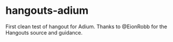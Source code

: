# hangouts-adium
First clean test of hangout for Adium.  Thanks to @EionRobb for the Hangouts source and guidance.
